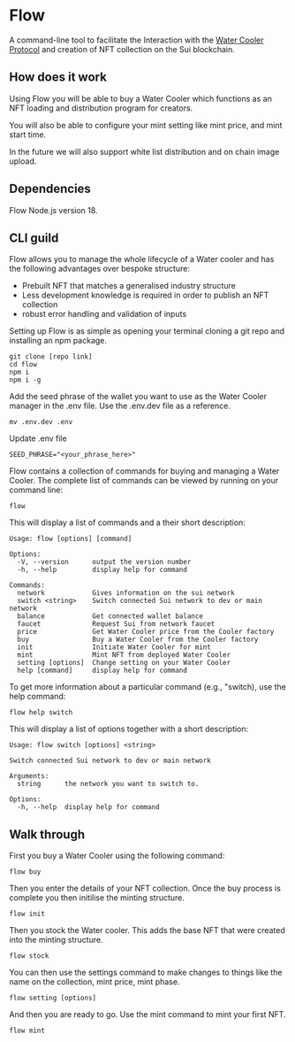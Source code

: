 # Flow

A command-line tool to facilitate the Interaction with the [Water Cooler Protocol](https://github.com/VisionDeCreator/water_cooler "Water Cooler Protocol") and creation of NFT collection on the Sui blockchain.

## How does it work
Using Flow you will be able to buy a Water Cooler which functions as an NFT loading and distribution program for creators.

You will also be able to configure your mint setting like mint price, and mint start time.

In the future we will also support white list distribution and on chain image upload.

## Dependencies
Flow Node.js version 18.


## CLI guild
Flow allows you to manage the whole lifecycle of a Water cooler and has the following advantages over bespoke structure:
- Prebuilt NFT that matches a generalised industry structure
- Less development knowledge is required in order to publish an NFT collection
- robust error handling and validation of inputs

Setting up Flow is as simple as opening your terminal cloning a git repo and installing an npm package.
```shell
git clone [repo link]
cd flow
npm i
npm i -g
```

Add the seed phrase of the wallet you want to use as the Water Cooler manager in the .env file. Use the .env.dev file as a reference.
```
mv .env.dev .env
```

Update .env file
```
SEED_PHRASE="<your_phrase_here>"
```

Flow contains a collection of commands for buying and managing a Water Cooler. The complete list of commands can be viewed by running on your command line:
```shell
flow
```
This will display a list of commands and a their short description:
```shell
Usage: flow [options] [command]

Options:
  -V, --version      output the version number
  -h, --help         display help for command

Commands:
  network            Gives information on the sui network
  switch <string>    Switch connected Sui network to dev or main network
  balance            Get connected wallet balance
  faucet             Request Sui from network faucet
  price              Get Water Cooler price from the Cooler factory
  buy                Buy a Water Cooler from the Cooler factory
  init               Initiate Water Cooler for mint
  mint               Mint NFT from deployed Water Cooler
  setting [options]  Change setting on your Water Cooler
  help [command]     display help for command
```

To get more information about a particular command (e.g., "switch), use the help command:
```shell
flow help switch
```

This will display a list of options together with a short description:

```shell
Usage: flow switch [options] <string>

Switch connected Sui network to dev or main network

Arguments:
  string      the network you want to switch to.

Options:
  -h, --help  display help for command
```

## Walk through
First you buy a Water Cooler using the following command:
```
flow buy
```
Then you enter the details of your NFT collection. Once the buy process is complete you then initilise the minting structure.

```
flow init
```

Then you stock the Water cooler. This adds the base NFT that were created into the minting structure.

```
flow stock
```

You can then use the settings command to make changes to things like the name on the collection, mint price, mint phase.
```
flow setting [options]
```

And then you are ready to go. Use the mint command to mint your first NFT.
```
flow mint
```